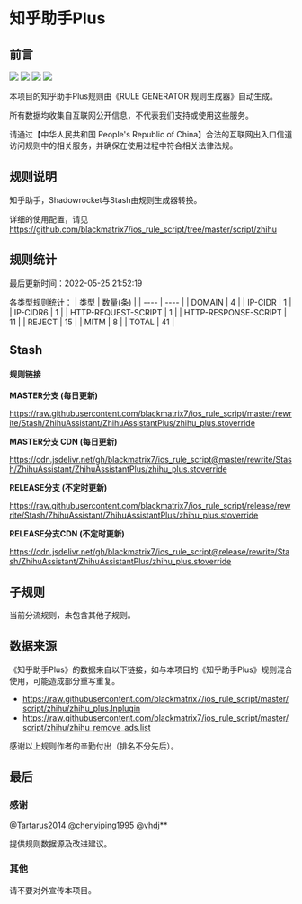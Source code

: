 # 知乎助手Plus

## 前言

![](https://shields.io/badge/-移除重复规则-ff69b4) ![](https://shields.io/badge/-MITM--HOSTNAME合并-brightgreen) ![](https://shields.io/badge/-Stash定制化规则-7cd1e3) ![](https://shields.io/badge/-URL--REGEX转REWRITE-945431) 

本项目的知乎助手Plus规则由《RULE GENERATOR 规则生成器》自动生成。

所有数据均收集自互联网公开信息，不代表我们支持或使用这些服务。

请通过【中华人民共和国 People's Republic of China】合法的互联网出入口信道访问规则中的相关服务，并确保在使用过程中符合相关法律法规。
## 规则说明
知乎助手，Shadowrocket与Stash由规则生成器转换。

详细的使用配置，请见 https://github.com/blackmatrix7/ios_rule_script/tree/master/script/zhihu

## 规则统计

最后更新时间：2022-05-25 21:52:19

各类型规则统计：
| 类型 | 数量(条)  | 
| ---- | ----  |
| DOMAIN | 4  | 
| IP-CIDR | 1  | 
| IP-CIDR6 | 1  | 
| HTTP-REQUEST-SCRIPT | 1  | 
| HTTP-RESPONSE-SCRIPT | 11  | 
| REJECT | 15  | 
| MITM | 8  | 
| TOTAL | 41  | 


## Stash 

#### 规则链接
**MASTER分支 (每日更新)**

https://raw.githubusercontent.com/blackmatrix7/ios_rule_script/master/rewrite/Stash/ZhihuAssistant/ZhihuAssistantPlus/zhihu_plus.stoverride

**MASTER分支 CDN (每日更新)**

https://cdn.jsdelivr.net/gh/blackmatrix7/ios_rule_script@master/rewrite/Stash/ZhihuAssistant/ZhihuAssistantPlus/zhihu_plus.stoverride

**RELEASE分支 (不定时更新)**

https://raw.githubusercontent.com/blackmatrix7/ios_rule_script/release/rewrite/Stash/ZhihuAssistant/ZhihuAssistantPlus/zhihu_plus.stoverride

**RELEASE分支CDN (不定时更新)**

https://cdn.jsdelivr.net/gh/blackmatrix7/ios_rule_script@release/rewrite/Stash/ZhihuAssistant/ZhihuAssistantPlus/zhihu_plus.stoverride

## 子规则

当前分流规则，未包含其他子规则。


## 数据来源

《知乎助手Plus》的数据来自以下链接，如与本项目的《知乎助手Plus》规则混合使用，可能造成部分重写重复。

- https://raw.githubusercontent.com/blackmatrix7/ios_rule_script/master/script/zhihu/zhihu_plus.lnplugin
- https://raw.githubusercontent.com/blackmatrix7/ios_rule_script/master/script/zhihu/zhihu_remove_ads.list


感谢以上规则作者的辛勤付出（排名不分先后）。

## 最后

### 感谢

[@Tartarus2014](https://github.com/Tartarus2014)  [@chenyiping1995](https://github.com/chenyiping1995) [@vhdj](https://github.com/vhdj)**

提供规则数据源及改进建议。

### 其他

请不要对外宣传本项目。